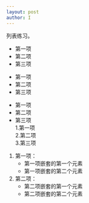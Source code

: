 ```yaml
---
layout: post
author: I
---
```

列表练习。   

* 第一项   
* 第二项   
* 第三项   
+ 第一项   
+ 第二项   
+ 第三项   
- 第一项   
- 第二项   
- 第三项   
1.第一项    
2.第二项   
3.第三项   
1. 第一项：
    - 第一项嵌套的第一个元素
    - 第一项嵌套的第二个元素
2. 第二项：
    - 第二项嵌套的第一个元素
    - 第二项嵌套的第二个元素   
